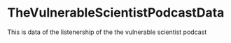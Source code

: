 # TheVulnerableScientistPodcastData
This is data of the listenership of the the vulnerable scientist podcast
